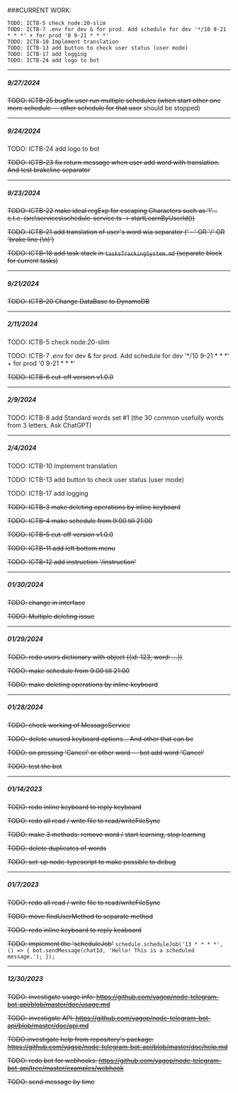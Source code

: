 
###CURRENT WORK:

```
TODO: ICTB-5 check node:20-slim
TODO: ICTB-7 .env for dev & for prod. Add schedule for dev '*/10 9-21 * * *' + for prod '0 9-21 * * *'
TODO: ICTB-10 Implement translation
TODO: ICTB-13 add button to check user status (user mode)
TODO: ICTB-17 add logging
TODO: ICTB-24 add logo to bot
```

---
##### 9/27/2024
~~TODO: ICTB-25 bugfix user run multiple schedules (when start other one more schedule — other schedule for that user~~
 should be stopped)

---
##### 9/24/2024
TODO: ICTB-24 add logo to bot

~~TODO: ICTB-23 fix return message when user add word with translation. And test brakeline separator~~

---
##### 9/23/2024
~~TODO: ICTB-22 make ideal regExp for escaping Characters such as '!'... e.t.c. (src\services\schedule-service.ts
 → startLearnByUserId())~~
 
~~TODO: ICTB-21 add translation of user's word wia separator ('--' OR '/' OR 'brake line (\n)')~~

~~TODO: ICTB-18 add task stack in `tasksTrackingSystem.md` (separate block for current tasks)~~

---
##### 9/21/2024
~~TODO: ICTB-20 Change DataBase to DynamoDB~~

---
##### 2/11/2024
TODO: ICTB-5 check node:20-slim

TODO: ICTB-7 .env for dev & for prod. Add schedule for dev '*/10 9-21 * * *' + for prod '0 9-21 * * *'

~~TODO: ICTB-6 cut-off version v1.0.0~~

---
##### 2/9/2024
TODO: ICTB-8 add Standard words set #1 (the 30 common usefully words from 3 letters. Ask ChatGPT)

---
##### 2/4/2024
TODO: ICTB-10 Implement translation

TODO: ICTB-13 add button to check user status (user mode)

TODO: ICTB-17 add logging


~~TODO: ICTB-3 make deleting operations by inline keyboard~~

~~TODO: ICTB-4 make schedule from 9:00 till 21:00~~

~~TODO: ICTB-5 cut-off version v1.0.0~~

~~TODO: ICTB-11 add left bottom menu~~

~~TODO: ICTB-12 add instruction '/instruction'~~

---
##### 01/30/2024
~~TODO: change in interface~~

~~TODO: Multiple deleting issue~~

---
##### 01/29/2024
~~TODO: redo users dictionary with object ({id: 123, word: ...})~~

~~TODO: make schedule from 9:00 till 21:00~~

~~TODO: make deleting operations by inline keyboard~~

---
##### 01/28/2024

~~TODO: check working of MessageService~~

~~TODO: delete unused keyboard options... And other that can be~~

~~TODO: on pressing 'Cancel' or other word — bot add word 'Cancel'~~

~~TODO: test the bot~~

--- 
##### 01/14/2023
~~TODO: redo inline keyboard to reply keyboard~~

~~TODO: redo all read / write file to read/writeFileSync~~

~~TODO: make 3 methods: remove word / start learning, stop learning~~

~~TODO: delete duplicates of words~~

~~TODO: set-up node-typescript to make possible to debug~~

---
##### 01/7/2023
~~TODO: redo all read / write file to read/writeFileSync~~

~~TODO: move findUserMethod to separate method~~

~~TODO: redo inline keyboard to reply keaboard~~

~~TODO: implement the 'scheduleJob'~~
    ```
     schedule.scheduleJob('13 * * * *', () => {
         bot.sendMessage(chatId, 'Hello! This is a scheduled message.');
     });
    ```

---
##### 12/30/2023
    
~~TODO: investigate usage info: https://github.com/yagop/node-telegram-bot-api/blob/master/doc/usage.md~~

~~TODO: investigate API: https://github.com/yagop/node-telegram-bot-api/blob/master/doc/api.md~~

~~TODO:investigate help from repository's package: https://github.com/yagop/node-telegram-bot-api/blob/master/doc/help.md~~

~~TODO: redo bot for webhooks: https://github.com/yagop/node-telegram-bot-api/tree/master/examples/webhook~~

~~TODO: send message by time~~
